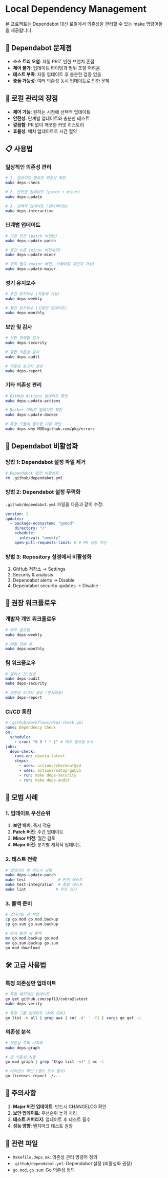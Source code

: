 # Local Dependency Management

본 프로젝트는 Dependabot 대신 로컬에서 의존성을 관리할 수 있는 make 명령어들을 제공합니다.

## 🎯 Dependabot 문제점

- **소스 트리 오염**: 자동 PR로 인한 브랜치 혼잡
- **제어 불가**: 업데이트 타이밍과 범위 조절 어려움
- **테스트 부족**: 자동 업데이트 후 충분한 검증 없음
- **충돌 가능성**: 여러 의존성 동시 업데이트로 인한 문제

## 🚀 로컬 관리의 장점

- **제어 가능**: 원하는 시점에 선택적 업데이트
- **안전성**: 단계별 업데이트와 충분한 테스트
- **깔끔함**: PR 없이 깨끗한 커밋 히스토리
- **효율성**: 배치 업데이트로 시간 절약

## 📋 사용법

### 일상적인 의존성 관리

```bash
# 1. 업데이트 필요한 의존성 확인
make deps-check

# 2. 안전한 업데이트 (patch + minor)
make deps-update

# 3. 선택적 업데이트 (인터랙티브)
make deps-interactive
```

### 단계별 업데이트

```bash
# 가장 안전 (patch 버전만)
make deps-update-patch

# 중간 수준 (minor 버전까지)
make deps-update-minor

# 주의 필요 (major 버전, 브레이킹 체인지 가능)
make deps-update-major
```

### 정기 유지보수

```bash
# 주간 유지보수 (자동화 가능)
make deps-weekly

# 월간 유지보수 (신중한 업데이트)
make deps-monthly
```

### 보안 및 감사

```bash
# 보안 취약점 검사
make deps-security

# 종합 의존성 감사
make deps-audit

# 의존성 보고서 생성
make deps-report
```

### 기타 의존성 관리

```bash
# GitHub Actions 업데이트 확인
make deps-update-actions

# Docker 이미지 업데이트 확인
make deps-update-docker

# 특정 모듈이 필요한 이유 확인
make deps-why MOD=github.com/pkg/errors
```

## 🔧 Dependabot 비활성화

### 방법 1: Dependabot 설정 파일 제거

```bash
# Dependabot 완전 비활성화
rm .github/dependabot.yml
```

### 방법 2: Dependabot 설정 무력화

`.github/dependabot.yml` 파일을 다음과 같이 수정:

```yaml
version: 2
updates:
  - package-ecosystem: "gomod"
    directory: "/"
    schedule:
      interval: "weekly"
    open-pull-requests-limit: 0 # PR 생성 차단
```

### 방법 3: Repository 설정에서 비활성화

1. GitHub 저장소 → Settings
2. Security & analysis
3. Dependabot alerts → Disable
4. Dependabot security updates → Disable

## 📅 권장 워크플로우

### 개발자 개인 워크플로우

```bash
# 매주 금요일
make deps-weekly

# 매월 첫째 주
make deps-monthly
```

### 팀 워크플로우

```bash
# 릴리스 전 점검
make deps-audit
make deps-security

# 의존성 보고서 생성 (문서화용)
make deps-report
```

### CI/CD 통합

```yaml
# .github/workflows/deps-check.yml
name: Dependency Check
on:
  schedule:
    - cron: "0 9 * * 1" # 매주 월요일 9시
jobs:
  deps-check:
    runs-on: ubuntu-latest
    steps:
      - uses: actions/checkout@v4
      - uses: actions/setup-go@v5
      - run: make deps-security
      - run: make deps-audit
```

## 🎯 모범 사례

### 1. 업데이트 우선순위

1. **보안 패치**: 즉시 적용
2. **Patch 버전**: 주간 업데이트
3. **Minor 버전**: 월간 검토
4. **Major 버전**: 분기별 계획적 업데이트

### 2. 테스트 전략

```bash
# 업데이트 후 반드시 실행
make deps-update-patch
make test              # 단위 테스트
make test-integration  # 통합 테스트
make lint             # 린트 검사
```

### 3. 롤백 준비

```bash
# 업데이트 전 백업
cp go.mod go.mod.backup
cp go.sum go.sum.backup

# 문제 발생 시 롤백
mv go.mod.backup go.mod
mv go.sum.backup go.sum
go mod download
```

## 🛠️ 고급 사용법

### 특정 의존성만 업데이트

```bash
# 특정 패키지만 업데이트
go get github.com/spf13/cobra@latest
make deps-verify

# 특정 그룹 업데이트 (AWS SDK)
go list -m all | grep aws | cut -d' ' -f1 | xargs go get -u
```

### 의존성 분석

```bash
# 의존성 트리 시각화
make deps-graph

# 큰 의존성 식별
go mod graph | grep "$(go list -m)" | wc -l

# 라이선스 확인 (별도 도구 필요)
go-licenses report ./...
```

## 🚨 주의사항

1. **Major 버전 업데이트**: 반드시 CHANGELOG 확인
2. **보안 업데이트**: 우선순위 높게 처리
3. **테스트 커버리지**: 업데이트 후 테스트 필수
4. **성능 영향**: 벤치마크 테스트 권장

## 🔗 관련 파일

- `Makefile.deps.mk`: 의존성 관리 명령어 정의
- `.github/dependabot.yml`: Dependabot 설정 (비활성화 권장)
- `go.mod`, `go.sum`: Go 의존성 정의

